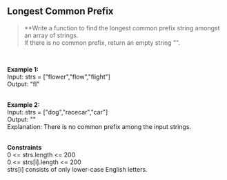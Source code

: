 ## Longest Common Prefix
> **Write a function to find the longest common prefix string amongst an array of strings.<br>
If there is no common prefix, return an empty string "".
<br/>

**Example 1:**<br/>
Input: strs = ["flower","flow","flight"]<br>
Output: "fl"<br/><br/>

**Example 2:** <br/>
Input: strs = ["dog","racecar","car"]<br/>
Output: ""<br/>
Explanation: There is no common prefix among the input strings.<br/><br/>

**Constraints**<br/>
0 <= strs.length <= 200<br/>
0 <= strs[i].length <= 200<br/>
strs[i] consists of only lower-case English letters.<br/><br/>
